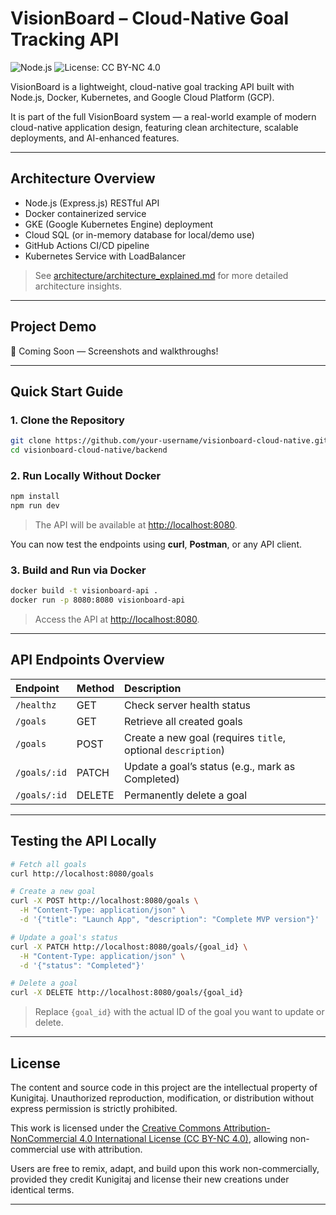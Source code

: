 # VisionBoard – Cloud-Native Goal Tracking API

![Node.js](https://img.shields.io/badge/Node.js-18.x-green) 
![License: CC BY-NC 4.0](https://img.shields.io/badge/License-CC%20BY--NC%204.0-lightgrey)

VisionBoard is a lightweight, cloud-native goal tracking API built with Node.js, Docker, Kubernetes, and Google Cloud Platform (GCP).

It is part of the full VisionBoard system — a real-world example of modern cloud-native application design, featuring clean architecture, scalable deployments, and AI-enhanced features.

---

## Architecture Overview

- Node.js (Express.js) RESTful API
- Docker containerized service
- GKE (Google Kubernetes Engine) deployment
- Cloud SQL (or in-memory database for local/demo use)
- GitHub Actions CI/CD pipeline
- Kubernetes Service with LoadBalancer

> See [architecture/architecture_explained.md](./architecture/architecture_explained.md) for more detailed architecture insights.

---

## Project Demo

🚀 Coming Soon — Screenshots and walkthroughs!

---

## Quick Start Guide

### 1. Clone the Repository

```bash
git clone https://github.com/your-username/visionboard-cloud-native.git
cd visionboard-cloud-native/backend
```

### 2. Run Locally Without Docker

```bash
npm install
npm run dev
```
> The API will be available at [http://localhost:8080](http://localhost:8080).

You can now test the endpoints using **curl**, **Postman**, or any API client.

### 3. Build and Run via Docker

```bash
docker build -t visionboard-api .
docker run -p 8080:8080 visionboard-api
```
> Access the API at [http://localhost:8080](http://localhost:8080).

---

## API Endpoints Overview

| Endpoint | Method | Description |
|:---|:---|:---|
| `/healthz` | GET | Check server health status |
| `/goals` | GET | Retrieve all created goals |
| `/goals` | POST | Create a new goal (requires `title`, optional `description`) |
| `/goals/:id` | PATCH | Update a goal’s status (e.g., mark as Completed) |
| `/goals/:id` | DELETE | Permanently delete a goal |

---

## Testing the API Locally

```bash
# Fetch all goals
curl http://localhost:8080/goals

# Create a new goal
curl -X POST http://localhost:8080/goals \
  -H "Content-Type: application/json" \
  -d '{"title": "Launch App", "description": "Complete MVP version"}'

# Update a goal's status
curl -X PATCH http://localhost:8080/goals/{goal_id} \
  -H "Content-Type: application/json" \
  -d '{"status": "Completed"}'

# Delete a goal
curl -X DELETE http://localhost:8080/goals/{goal_id}
```

> Replace `{goal_id}` with the actual ID of the goal you want to update or delete.

---

## License

The content and source code in this project are the intellectual property of Kunigitaj. Unauthorized reproduction, modification, or distribution without express permission is strictly prohibited.

This work is licensed under the [Creative Commons Attribution-NonCommercial 4.0 International License (CC BY-NC 4.0)](https://creativecommons.org/licenses/by-nc/4.0/), allowing non-commercial use with attribution.

Users are free to remix, adapt, and build upon this work non-commercially, provided they credit Kunigitaj and license their new creations under identical terms.

---